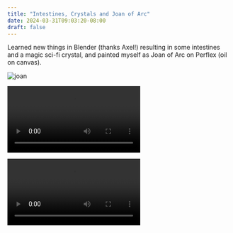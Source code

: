 ```yaml
---
title: "Intestines, Crystals and Joan of Arc"
date: 2024-03-31T09:03:20-08:00
draft: false
---
```


Learned new things in Blender (thanks Axel!) resulting in some intestines and a magic sci-fi crystal, and painted myself as Joan of Arc on Perflex (oil on canvas).

![joan](IMG_8782.jpeg)

![stuff](stuff2.mp4)

![tarm](tarm.mp4)